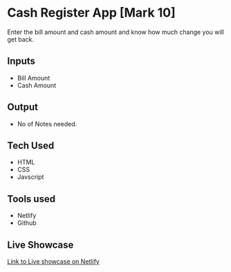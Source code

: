 # Cash Register App [Mark 10]
Enter the bill amount and cash amount and know how much change you will get back.


## Inputs

 - Bill Amount
 - Cash Amount

## Output

 - No of Notes needed.

## Tech Used
 - HTML
 - CSS
 - Javscript
 
 ## Tools used
 - Netlify
 - Github

  

## Live Showcase
[Link to Live showcase on Netlify](https://cashregisterappvv32.netlify.app)

